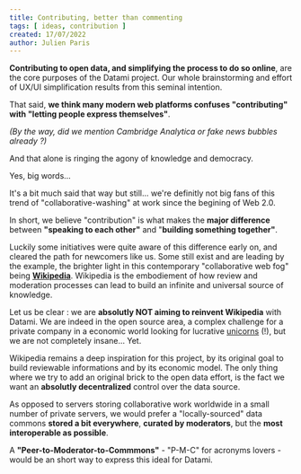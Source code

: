 ```yaml
---
title: Contributing, better than commenting
tags: [ ideas, contribution ]
created: 17/07/2022
author: Julien Paris
---
```


**Contributing to open data, and simplifying the process to do so online**, are the core purposes of the Datami project. Our whole brainstorming and effort of UX/UI simplification results from this seminal intention.

<!-- 🚧  &nbsp; `Redaction in progress...` -->

That said, **we think many modern web platforms confuses "contributing" with "letting people express themselves"**.

_(By the way, did we mention Cambridge Analytica or fake news bubbles already ?)_

And that alone is ringing the agony of knowledge and democracy.

Yes, big words... 

It's a bit much said that way but still... we're definitly not big fans of this trend of "collaborative-washing" at work since the begining of Web 2.0.

In short, we believe "contribution" is what makes the **major difference** between **"speaking to each other"** and "**building something together"**.

Luckily some initiatives were quite aware of this difference early on, and cleared the path for newcomers like us. Some still exist and are leading by the example, the brighter light in this contemporary "collaborative web fog" being **[Wikipedia](https://www.wikipedia.org/)**. Wikipedia is the embodiement of how review and moderation processes can lead to build an infinite and universal source of knowledge.

Let us be clear : we are **absolutly NOT aiming to reinvent Wikipedia** with Datami. We are indeed in the open source area, a complex challenge for a private company in a economic world looking for lucrative [unicorns](https://www.reddit.com/r/memes/comments/67oofp/lost_unicorn_if_found_please_stop_doing_drugs/) (!), but we are not completely insane... Yet.

Wikipedia remains a deep inspiration for this project, by its original goal to build reviewable informations and by its economic model. The only thing where we try to add an original brick to the open data effort, is the fact we want an **absolutly decentralized** control over the data source.

As opposed to servers storing collaborative work worldwide in a small number of private servers, we would prefer a "locally-sourced" data commons **stored a bit everywhere**, **curated by moderators**, but the **most interoperable as possible**.

A **"Peer-to-Moderator-to-Commmons"** - "P-M-C" for acronyms lovers - would be an short way to express this ideal for Datami.
